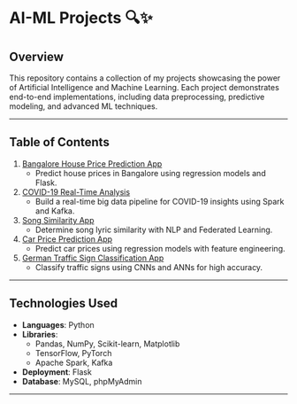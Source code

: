 # AI-ML Projects 🔍✨

## Overview

This repository contains a collection of my projects showcasing the power of Artificial Intelligence and Machine Learning. Each project demonstrates end-to-end implementations, including data preprocessing, predictive modeling, and advanced ML techniques.

---

## Table of Contents

1. [Bangalore House Price Prediction App](./Bangalore_House_Price_Prediction)
   - Predict house prices in Bangalore using regression models and Flask.
2. [COVID-19 Real-Time Analysis](./Covid_Real_Time_Analysis)
   - Build a real-time big data pipeline for COVID-19 insights using Spark and Kafka.
3. [Song Similarity App](./Song_Similarity_App)
   - Determine song lyric similarity with NLP and Federated Learning.
4. [Car Price Prediction App](./Car_Price_Prediction)
   - Predict car prices using regression models with feature engineering.
5. [German Traffic Sign Classification App](./Traffic_Sign_Classifier)
   - Classify traffic signs using CNNs and ANNs for high accuracy.

---

## Technologies Used

- **Languages**: Python
- **Libraries**:
  - Pandas, NumPy, Scikit-learn, Matplotlib
  - TensorFlow, PyTorch
  - Apache Spark, Kafka
- **Deployment**: Flask
- **Database**: MySQL, phpMyAdmin

---

